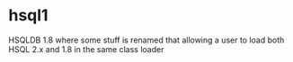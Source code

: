 hsql1
=====

HSQLDB 1.8 where some stuff is renamed that allowing a user to load both HSQL 2.x and 1.8 in the same class loader